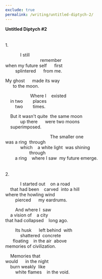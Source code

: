 ```yaml
---
exclude: true
permalink: /writing/untitled-diptych-2/
---
```

**Untitled Diptych #2**<!--After Gao Xingjian and Shane McCrae-->  
<br/><br/>
1\.  
  
&nbsp;&nbsp;&nbsp;&nbsp;&nbsp;&nbsp;&nbsp;&nbsp;&nbsp;&nbsp;&nbsp;&nbsp;I still  
&nbsp;&nbsp;&nbsp;&nbsp;&nbsp;&nbsp;&nbsp;&nbsp;&nbsp;&nbsp;&nbsp;&nbsp;&nbsp;&nbsp;&nbsp;&nbsp;&nbsp;&nbsp;&nbsp;&nbsp;&nbsp;&nbsp;&nbsp;&nbsp;&nbsp;&nbsp;&nbsp;&nbsp;remember  
when my future self&nbsp;&nbsp;&nbsp;&nbsp;&nbsp;&nbsp;first  
&nbsp;&nbsp;&nbsp;&nbsp;&nbsp;&nbsp;&nbsp;&nbsp;splintered&nbsp;&nbsp;&nbsp;&nbsp;&nbsp;&nbsp;from me.  
  
My ghost&nbsp;&nbsp;&nbsp;&nbsp;&nbsp;&nbsp;made its way  
&nbsp;&nbsp;&nbsp;&nbsp;&nbsp;&nbsp;to the moon.  
  
&nbsp;&nbsp;&nbsp;&nbsp;&nbsp;&nbsp;&nbsp;&nbsp;&nbsp;&nbsp;&nbsp;&nbsp;&nbsp;&nbsp;&nbsp;&nbsp;&nbsp;&nbsp;&nbsp;&nbsp;Where I&nbsp;&nbsp;&nbsp;&nbsp;existed  
&nbsp;&nbsp;&nbsp;&nbsp;in two&nbsp;&nbsp;&nbsp;&nbsp;&nbsp;&nbsp;&nbsp;&nbsp;places  
&nbsp;&nbsp;&nbsp;&nbsp;<span style="opacity: 0.0;">in</span> two&nbsp;&nbsp;&nbsp;&nbsp;&nbsp;&nbsp;&nbsp;&nbsp;times.  
  
&nbsp;&nbsp;&nbsp;&nbsp;But it wasn't quite&nbsp;&nbsp;the same moon  
&nbsp;&nbsp;&nbsp;&nbsp;&nbsp;&nbsp;&nbsp;&nbsp;&nbsp;&nbsp;&nbsp;&nbsp;up there&nbsp;&nbsp;&nbsp;&nbsp;&nbsp;&nbsp;were two moons  
&nbsp;&nbsp;&nbsp;&nbsp;superimposed.  
  
&nbsp;&nbsp;&nbsp;&nbsp;&nbsp;&nbsp;&nbsp;&nbsp;&nbsp;&nbsp;&nbsp;&nbsp;&nbsp;&nbsp;&nbsp;&nbsp;&nbsp;&nbsp;&nbsp;&nbsp;&nbsp;&nbsp;&nbsp;&nbsp;&nbsp;&nbsp;&nbsp;&nbsp;&nbsp;&nbsp;&nbsp;&nbsp;&nbsp;&nbsp;&nbsp;&nbsp;The smaller one  
was a ring&nbsp;&nbsp;through  
&nbsp;&nbsp;&nbsp;&nbsp;&nbsp;&nbsp;&nbsp;&nbsp;&nbsp;&nbsp;&nbsp;&nbsp;which&nbsp;&nbsp;&nbsp;&nbsp;a white light&nbsp;&nbsp;was shining  
<span style="opacity: 0.0;">was a ring</span>&nbsp;&nbsp;through  
<span style="opacity: 0.0;">was </span>a ring&nbsp;&nbsp;&nbsp;&nbsp;where I saw&nbsp;&nbsp;my future emerge.  
<br/><br/>
2\.  
  
&nbsp;&nbsp;&nbsp;&nbsp;&nbsp;&nbsp;&nbsp;&nbsp;&nbsp;&nbsp;&nbsp;&nbsp;I started out&nbsp;&nbsp;&nbsp;&nbsp;on a road  
&nbsp;&nbsp;&nbsp;&nbsp;that had been&nbsp;&nbsp;&nbsp;&nbsp;carved&nbsp;&nbsp;into a hill  
where the howling wind  
&nbsp;&nbsp;&nbsp;&nbsp;&nbsp;&nbsp;&nbsp;&nbsp;pierced&nbsp;&nbsp;&nbsp;&nbsp;&nbsp;&nbsp;my eardrums.  
  
&nbsp;&nbsp;&nbsp;&nbsp;&nbsp;&nbsp;&nbsp;&nbsp;And where I&nbsp;&nbsp;saw  
&nbsp;&nbsp;&nbsp;&nbsp;a vision of&nbsp;&nbsp;&nbsp;&nbsp;a city  
that had collapsed&nbsp;&nbsp;&nbsp;&nbsp;long ago.  
  
&nbsp;&nbsp;&nbsp;&nbsp;&nbsp;&nbsp;&nbsp;&nbsp;Its husk&nbsp;&nbsp;&nbsp;&nbsp;&nbsp;&nbsp;left behind&nbsp;&nbsp;with  
&nbsp;&nbsp;&nbsp;&nbsp;&nbsp;&nbsp;&nbsp;&nbsp;&nbsp;&nbsp;&nbsp;&nbsp;shattered&nbsp;&nbsp;concrete  
&nbsp;&nbsp;&nbsp;&nbsp;&nbsp;&nbsp;floating&nbsp;&nbsp;&nbsp;&nbsp;in the air&nbsp;&nbsp;above  
memories of civilization.  
  
&nbsp;&nbsp;&nbsp;&nbsp;Memories that  
would&nbsp;&nbsp;&nbsp;&nbsp;&nbsp;&nbsp;in the night  
&nbsp;&nbsp;&nbsp;&nbsp;burn weakly&nbsp;&nbsp;like  
&nbsp;&nbsp;&nbsp;&nbsp;&nbsp;&nbsp;&nbsp;&nbsp;white flames&nbsp;&nbsp;&nbsp;&nbsp;in the void.